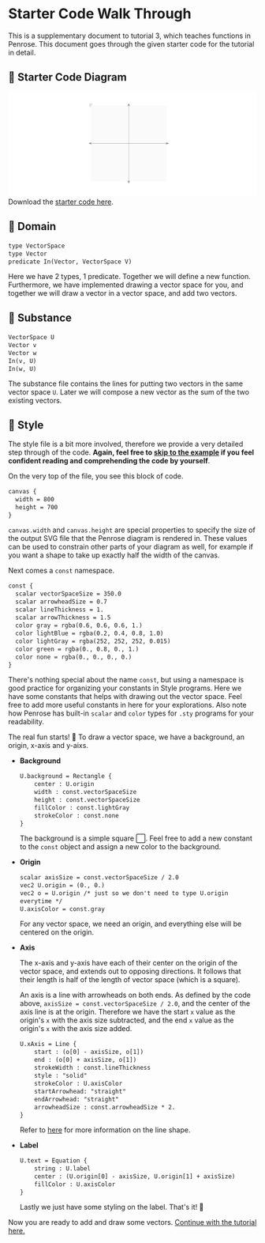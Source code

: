 # Starter Code Walk Through

This is a supplementary document to tutorial 3, which teaches functions in Penrose. This document goes through the given starter code for the tutorial in detail.

## :runner: Starter Code Diagram

![starter code image](vectorspace_wg.png)
Download the [starter code here](../../code/tutorial3).

## :runner: Domain

```
type VectorSpace
type Vector
predicate In(Vector, VectorSpace V)
```

Here we have 2 types, 1 predicate. Together we will define a new function. Furthermore, we have implemented drawing a vector space for you, and together we will draw a vector in a vector space, and add two vectors.

## :runner: Substance

```
VectorSpace U
Vector v
Vector w
In(v, U)
In(w, U)
```

The substance file contains the lines for putting two vectors in the same vector space `U`. Later we will compose a new vector as the sum of the two existing vectors.

## :runner: Style

The style file is a bit more involved, therefore we provide a very detailed step through of the code. **Again, feel free to [skip to the example](https://penrose.cs.cmu.edu/docs/tutorial/functions#task-1-vectors-in-vector-space) if you feel confident reading and comprehending the code by yourself**.

On the very top of the file, you see this block of code.

```
canvas {
  width = 800
  height = 700
}
```

`canvas.width` and `canvas.height` are special properties to specify the size of the output SVG file
that the Penrose diagram is rendered in. These values can be used to constrain other parts of your
diagram as well, for example if you want a shape to take up exactly half the width of the canvas.

Next comes a `const` namespace.

```
const {
  scalar vectorSpaceSize = 350.0
  scalar arrowheadSize = 0.7
  scalar lineThickness = 1.
  scalar arrowThickness = 1.5
  color gray = rgba(0.6, 0.6, 0.6, 1.)
  color lightBlue = rgba(0.2, 0.4, 0.8, 1.0)
  color lightGray = rgba(252, 252, 252, 0.015)
  color green = rgba(0., 0.8, 0., 1.)
  color none = rgba(0., 0., 0., 0.)
}
```

There's nothing special about the name `const`, but using a namespace is good practice for
organizing your constants in Style programs. Here we have some constants that helps with drawing out the vector
space. Feel free to add more useful constants in here for your explorations. Also note how Penrose
has built-in `scalar` and `color` types for `.sty` programs for your readability.

The real fun starts! 🥁 To draw a vector space, we have a background, an origin, x-axis and y-aixs.

- **Background**

  ```
  U.background = Rectangle {
      center : U.origin
      width : const.vectorSpaceSize
      height : const.vectorSpaceSize
      fillColor : const.lightGray
      strokeColor : const.none
  }
  ```

  The background is a simple square :white_large_square:. Feel free to add a new constant to the `const` object and assign a new color to the background.

- **Origin**

  ```
  scalar axisSize = const.vectorSpaceSize / 2.0
  vec2 U.origin = (0., 0.)
  vec2 o = U.origin /* just so we don't need to type U.origin everytime */
  U.axisColor = const.gray
  ```

  For any vector space, we need an origin, and everything else will be centered on the origin.

- **Axis**

  The x-axis and y-axis have each of their center on the origin of the vector space, and extends out to opposing directions. It follows that their length is half of the length of vector space (which is a square).

  An axis is a line with arrowheads on both ends. As defined by the code above, `axisSize = const.vectorSpaceSize / 2.0`, and the center of the axis line is at the origin. Therefore we have the start `x` value as the origin's `x` with the axis size subtracted, and the end `x` value as the origin's `x` with the axis size added.

  ```
  U.xAxis = Line {
      start : (o[0] - axisSize, o[1])
      end : (o[0] + axisSize, o[1])
      strokeWidth : const.lineThickness
      style : "solid"
      strokeColor : U.axisColor
      startArrowhead: "straight"
      endArrowhead: "straight"
      arrowheadSize : const.arrowheadSize * 2.
  }
  ```

  Refer to [here](https://penrose.cs.cmu.edu/docs/ref/style/shapes/line) for more information on the line shape.

- **Label**
  ```
  U.text = Equation {
      string : U.label
      center : (U.origin[0] - axisSize, U.origin[1] + axisSize)
      fillColor : U.axisColor
  }
  ```
  Lastly we just have some styling on the label. That's it! :cartwheeling:

Now you are ready to add and draw some vectors. [Continue with the tutorial here.](https://penrose.cs.cmu.edu/docs/tutorial/functions#task-1-vectors-in-vector-space)
